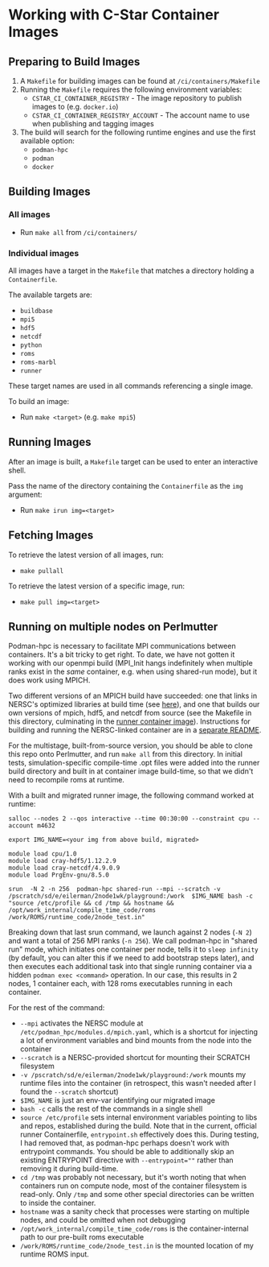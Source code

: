 # Working with C-Star Container Images

## Preparing to Build Images

1. A `Makefile` for building images can be found at `/ci/containers/Makefile`
2. Running the `Makefile` requires the following environment variables:
    - `CSTAR_CI_CONTAINER_REGISTRY` - The image repository to publish images to (e.g. `docker.io`)
    - `CSTAR_CI_CONTAINER_REGISTRY_ACCOUNT` - The account name to use when publishing and tagging images
3. The build will search for the following runtime engines and use the first available option:
    - `podman-hpc`
    - `podman`
    - `docker`

## Building Images

### All images

- Run `make all` from `/ci/containers/`

### Individual images

All images have a target in the `Makefile` that matches a directory holding a `Containerfile`.

The available targets are:

- `buildbase`
- `mpi5`
- `hdf5`
- `netcdf`
- `python`
- `roms`
- `roms-marbl`
- `runner`

These target names are used in all commands referencing a single image.

To build an image:

- Run `make <target>` (e.g. `make mpi5`)

## Running Images

After an image is built, a `Makefile` target can be used to enter an interactive shell.

Pass the name of the directory containing the `Containerfile` as the `img` argument:

- Run `make irun img=<target>`

## Fetching Images

To retrieve the latest version of all images, run:

- `make pullall`

To retrieve the latest version of a specific image, run:

- `make pull img=<target>`

## Running on multiple nodes on Perlmutter

Podman-hpc is necessary to facilitate MPI communications between containers. It's a bit tricky to get right. To date, we have not gotten it working with our openmpi build (MPI_Init hangs indefinitely when multiple ranks exist in the _same_ container, e.g. when using shared-run mode), but it does work using MPICH.

Two different versions of an MPICH build have succeeded: one that links in NERSC's optimized libraries at build time (see [here](ci/containers/all_w_nersc_libs)), and one that builds our own versions of mpich, hdf5, and netcdf from source (see the Makefile in this directory, culminating in the [runner container image](ci/containers/runner)). Instructions for building and running the NERSC-linked container are in a [separate README](ci/containers/all_w_nersc_libs/README.md).

For the multistage, built-from-source version, you should be able to clone this repo onto Perlmutter, and run `make all` from this directory. In initial tests, simulation-specific compile-time .opt files were added into the runner build directory and built in at container image build-time, so that we didn't need to recompile roms at runtime. 

With a built and migrated runner image, the following command worked at runtime:

```
salloc --nodes 2 --qos interactive --time 00:30:00 --constraint cpu --account m4632

export IMG_NAME=<your img from above build, migrated>

module load cpu/1.0
module load cray-hdf5/1.12.2.9
module load cray-netcdf/4.9.0.9
module load PrgEnv-gnu/8.5.0

srun  -N 2 -n 256  podman-hpc shared-run --mpi --scratch -v /pscratch/sd/e/eilerman/2node1wk/playground:/work  $IMG_NAME bash -c "source /etc/profile && cd /tmp && hostname && /opt/work_internal/compile_time_code/roms /work/ROMS/runtime_code/2node_test.in"
```

Breaking down that last srun command, we launch against 2 nodes (`-N 2`) and want a total of 256 MPI ranks (`-n 256`). We call podman-hpc in "shared run" mode, which initiates one container per node, tells it to `sleep infinity` (by default, you can alter this if we need to add bootstrap steps later), and then executes each additional task into that single running container via a hidden `podman exec <command>` operation. In our case, this results in 2 nodes, 1 container each, with 128 roms executables running in each container.

For the rest of the command:
* `--mpi` activates the NERSC module at `/etc/podman_hpc/modules.d/mpich.yaml`, which is a shortcut for injecting a lot of environment variables and bind mounts from the node into the container
* `--scratch` is a NERSC-provided shortcut for mounting their SCRATCH filesystem
* `-v /pscratch/sd/e/eilerman/2node1wk/playground:/work` mounts my runtime files into the container (in retrospect, this wasn't needed after I found the `--scratch` shortcut)
* `$IMG_NAME` is just an env-var identifying our migrated image
* `bash -c` calls the rest of the commands in a single shell
* `source /etc/profile` sets internal environment variables pointing to libs and repos, established during the build. Note that in the current, official runner Containerfile, `entrypoint.sh` effectively does this. During testing, I had removed that, as podman-hpc perhaps doesn't work with entrypoint commands. You should be able to additionally skip an existing ENTRYPOINT directive with `--entrypoint=""` rather than removing it during build-time.
* `cd /tmp` was probably not necessary, but it's worth noting that when containers run on compute node, most of the container filesystem is read-only. Only `/tmp` and some other special directories can be written to inside the container.
* `hostname` was a sanity check that processes were starting on multiple nodes, and could be omitted when not debugging
* `/opt/work_internal/compile_time_code/roms` is the container-internal path to our pre-built roms executable
* `/work/ROMS/runtime_code/2node_test.in` is the mounted location of my runtime ROMS input.